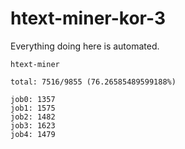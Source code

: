 # htext-miner-kor-3

Everything doing here is automated.

```
htext-miner

total: 7516/9855 (76.26585489599188%)

job0: 1357
job1: 1575
job2: 1482
job3: 1623
job4: 1479
```